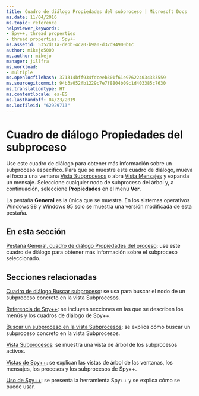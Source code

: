 ```yaml
---
title: Cuadro de diálogo Propiedades del subproceso | Microsoft Docs
ms.date: 11/04/2016
ms.topic: reference
helpviewer_keywords:
- Spy++, thread properties
- thread properties, Spy++
ms.assetid: 5352d11a-debb-4c20-b9a0-d37d94900b1c
author: mikejo5000
ms.author: mikejo
manager: jillfra
ms.workload:
- multiple
ms.openlocfilehash: 371314bff934fdceeb301f61e976224034333559
ms.sourcegitcommit: 94b3a052fb1229c7e7f8804b09c1d403385c7630
ms.translationtype: HT
ms.contentlocale: es-ES
ms.lasthandoff: 04/23/2019
ms.locfileid: "62929713"
---
```

# <a name="thread-properties-dialog-box"></a>Cuadro de diálogo Propiedades del subproceso
Use este cuadro de diálogo para obtener más información sobre un subproceso específico. Para que se muestre este cuadro de diálogo, mueva el foco a una ventana [Vista Subprocesos](../debugger/threads-view.md) o abra [Vista Mensajes](../debugger/messages-view.md) y expanda un mensaje. Seleccione cualquier nodo de subproceso del árbol y, a continuación, seleccione **Propiedades** en el menú **Ver**.

 La pestaña **General** es la única que se muestra. En los sistemas operativos Windows 98 y Windows 95 solo se muestra una versión modificada de esta pestaña.

## <a name="in-this-section"></a>En esta sección
 [Pestaña General, cuadro de diálogo Propiedades del proceso](../debugger/general-tab-thread-properties-dialog-box.md): use este cuadro de diálogo para obtener más información sobre el subproceso seleccionado.

## <a name="related-sections"></a>Secciones relacionadas
 [Cuadro de diálogo Buscar subproceso](../debugger/thread-search-dialog-box.md): se usa para buscar el nodo de un subproceso concreto en la vista Subprocesos.

 [Referencia de Spy++](../debugger/spy-increment-reference.md): se incluyen secciones en las que se describen los menús y los cuadros de diálogo de Spy++.

 [Buscar un subproceso en la vista Subprocesos](../debugger/how-to-search-for-a-thread-in-threads-view.md): se explica cómo buscar un subproceso concreto en la vista Subprocesos.

 [Vista Subprocesos](../debugger/threads-view.md): se muestra una vista de árbol de los subprocesos activos.

 [Vistas de Spy++](../debugger/spy-increment-views.md): se explican las vistas de árbol de las ventanas, los mensajes, los procesos y los subprocesos de Spy++.

 [Uso de Spy++](../debugger/using-spy-increment.md): se presenta la herramienta Spy++ y se explica cómo se puede usar.